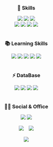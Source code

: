 <div align=center> 
  	<h3> 🚀 Skills </h3>
</div>
<div align=center>
	<img src="https://img.shields.io/badge/JavaScript-F7DF1E?style=for-the-badge&logo=JavaScript&logoColor=white" />
	<img src="https://img.shields.io/badge/Node%20js-339933?style=for-the-badge&logo=Node.js&logoColor=white" />
	<img src="https://img.shields.io/badge/Express-000000?style=for-the-badge&amp;logo=Express&amp;logoColor=white">
	<br>
	<img src="https://img.shields.io/badge/Python-3776AB?style=for-the-badge&logo=Python&logoColor=white" />
	<img src="https://img.shields.io/badge/fastapi-109989?style=for-the-badge&logo=FASTAPI&logoColor=white" />
	<img src="https://img.shields.io/badge/Amazon AWS-232F3E?style=for-the-badge&logo=amazonaws&logoColor=white"/>
	<img src="https://img.shields.io/badge/Elasticsearch-005571?style=for-the-badge&amp;logo=Elasticsearch&amp;logoColor=white">
</div>
<br>

<div align=center>
	<h3> 📚 Learning Skills </h3>
</div>
<div align=center>
	<img src="https://img.shields.io/badge/TypeScript-007ACC?style=for-the-badge&logo=typescript&logoColor=white" />
	<img src="https://img.shields.io/badge/nestjs-E0234E?style=for-the-badge&logo=nestjs&logoColor=white" />
	<img src="https://img.shields.io/badge/react-%2320232a.svg?style=for-the-badge&logo=react&logoColor=white"/>
	<img src="https://img.shields.io/badge/Next-black?style=for-the-badge&logo=next.js&logoColor=white"/>
	<img src="https://img.shields.io/badge/django-092E20?style=for-the-badge&logo=django&logoColor=white"/>
</div>
<br>

<div align=center>
	<h3> ⚡ DataBase </h3>
</div>
<div align=center>
	<img src="https://img.shields.io/badge/MongoDB-47A248?style=for-the-badge&logo=MongoDB&logoColor=white" />
	<img src="https://img.shields.io/badge/PostgreSQL-316192?style=for-the-badge&logo=postgresql&logoColor=white" />
	<img src="https://img.shields.io/badge/Sqlite-003B57?style=for-the-badge&logo=sqlite&logoColor=white" />
 	<img src="https://img.shields.io/badge/MySQL-4479A1?style=for-the-badge&logo=MySQL&logoColor=white"/>
</div>
<br>

<div align="center">
	<h3> 👨‍💻 Social & Office </h3>
</div>
<div align="center">
	<a href="https://www.linkedin.com/in/seongryong-lim-962a0330a/"><img src="https://img.shields.io/badge/LinkedIn-0077B5?style=for-the-badge&logo=linkedin&logoColor=white" /></a>
 	<a href="https://nebulous-visor-f4e.notion.site/Portfolio-6084da86f40248f2bfaf2cea0911b065"><img src="https://img.shields.io/badge/Notion-000000?style=for-the-badge&logo=notion&logoColor=white" /></a>
</div>
<br>

<div align=center>
	<img src="https://github-readme-stats.vercel.app/api/top-langs/?username=ryongseong&layout=compact&theme=midnight-purple" />
	&nbsp;&nbsp;
	<picture>
	  <source
	    srcset="https://github-readme-stats.vercel.app/api?username=anuraghazra&show_icons=true&theme=dark"
	    media="(prefers-color-scheme: dark)"
	  />
	  <source
	    srcset="https://github-readme-stats.vercel.app/api?username=anuraghazra&show_icons=true"
	    media="(prefers-color-scheme: light), (prefers-color-scheme: no-preference)"
	  />
	  <img src="https://github-readme-stats.vercel.app/api?username=anuraghazra&show_icons=true" />
	</picture>
</div>
<br>

<div align=center>
	<a href="https://solved.ac/xmssnsk"><img src="http://mazassumnida.wtf/api/v2/generate_badge?boj=xmssnsk&theme=dark"/></a>
</div>

